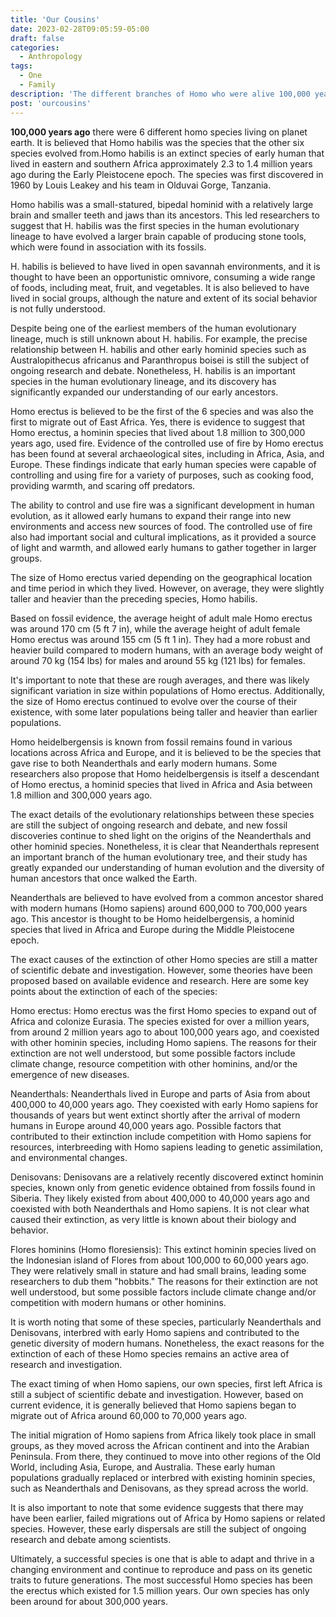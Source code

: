 ```yaml
---
title: 'Our Cousins'
date: 2023-02-28T09:05:59-05:00
draft: false
categories:
  - Anthropology
tags:
  - One
  - Family
description: 'The different branches of Homo who were alive 100,000 years ago.'
post: 'ourcousins'
---
```


**100,000 years ago** there were 6 different homo species living on planet earth. It is believed that Homo habilis was the species that the other six species evolved from.Homo habilis is an extinct species of early human that lived in eastern and southern Africa approximately 2.3 to 1.4 million years ago during the Early Pleistocene epoch. The species was first discovered in 1960 by Louis Leakey and his team in Olduvai Gorge, Tanzania.

Homo habilis was a small-statured, bipedal hominid with a relatively large brain and smaller teeth and jaws than its ancestors. This led researchers to suggest that H. habilis was the first species in the human evolutionary lineage to have evolved a larger brain capable of producing stone tools, which were found in association with its fossils.

H. habilis is believed to have lived in open savannah environments, and it is thought to have been an opportunistic omnivore, consuming a wide range of foods, including meat, fruit, and vegetables. It is also believed to have lived in social groups, although the nature and extent of its social behavior is not fully understood.

Despite being one of the earliest members of the human evolutionary lineage, much is still unknown about H. habilis. For example, the precise relationship between H. habilis and other early hominid species such as Australopithecus africanus and Paranthropus boisei is still the subject of ongoing research and debate. Nonetheless, H. habilis is an important species in the human evolutionary lineage, and its discovery has significantly expanded our understanding of our early ancestors.

Homo erectus is believed to be the first of the 6 species and was also the first to migrate out of East Africa. Yes, there is evidence to suggest that Homo erectus, a hominin species that lived about 1.8 million to 300,000 years ago, used fire. Evidence of the controlled use of fire by Homo erectus has been found at several archaeological sites, including in Africa, Asia, and Europe. These findings indicate that early human species were capable of controlling and using fire for a variety of purposes, such as cooking food, providing warmth, and scaring off predators.

The ability to control and use fire was a significant development in human evolution, as it allowed early humans to expand their range into new environments and access new sources of food. The controlled use of fire also had important social and cultural implications, as it provided a source of light and warmth, and allowed early humans to gather together in larger groups.

The size of Homo erectus varied depending on the geographical location and time period in which they lived. However, on average, they were slightly taller and heavier than the preceding species, Homo habilis.

Based on fossil evidence, the average height of adult male Homo erectus was around 170 cm (5 ft 7 in), while the average height of adult female Homo erectus was around 155 cm (5 ft 1 in). They had a more robust and heavier build compared to modern humans, with an average body weight of around 70 kg (154 lbs) for males and around 55 kg (121 lbs) for females.

It's important to note that these are rough averages, and there was likely significant variation in size within populations of Homo erectus. Additionally, the size of Homo erectus continued to evolve over the course of their existence, with some later populations being taller and heavier than earlier populations.

Homo heidelbergensis is known from fossil remains found in various locations across Africa and Europe, and it is believed to be the species that gave rise to both Neanderthals and early modern humans. Some researchers also propose that Homo heidelbergensis is itself a descendant of Homo erectus, a hominid species that lived in Africa and Asia between 1.8 million and 300,000 years ago.

The exact details of the evolutionary relationships between these species are still the subject of ongoing research and debate, and new fossil discoveries continue to shed light on the origins of the Neanderthals and other hominid species. Nonetheless, it is clear that Neanderthals represent an important branch of the human evolutionary tree, and their study has greatly expanded our understanding of human evolution and the diversity of human ancestors that once walked the Earth.

Neanderthals are believed to have evolved from a common ancestor shared with modern humans (Homo sapiens) around 600,000 to 700,000 years ago. This ancestor is thought to be Homo heidelbergensis, a hominid species that lived in Africa and Europe during the Middle Pleistocene epoch.

The exact causes of the extinction of other Homo species are still a matter of scientific debate and investigation. However, some theories have been proposed based on available evidence and research. Here are some key points about the extinction of each of the species:

Homo erectus: Homo erectus was the first Homo species to expand out of Africa and colonize Eurasia. The species existed for over a million years, from around 2 million years ago to about 100,000 years ago, and coexisted with other hominin species, including Homo sapiens. The reasons for their extinction are not well understood, but some possible factors include climate change, resource competition with other hominins, and/or the emergence of new diseases.

Neanderthals: Neanderthals lived in Europe and parts of Asia from about 400,000 to 40,000 years ago. They coexisted with early Homo sapiens for thousands of years but went extinct shortly after the arrival of modern humans in Europe around 40,000 years ago. Possible factors that contributed to their extinction include competition with Homo sapiens for resources, interbreeding with Homo sapiens leading to genetic assimilation, and environmental changes.

Denisovans: Denisovans are a relatively recently discovered extinct hominin species, known only from genetic evidence obtained from fossils found in Siberia. They likely existed from about 400,000 to 40,000 years ago and coexisted with both Neanderthals and Homo sapiens. It is not clear what caused their extinction, as very little is known about their biology and behavior.

Flores hominins (Homo floresiensis): This extinct hominin species lived on the Indonesian island of Flores from about 100,000 to 60,000 years ago. They were relatively small in stature and had small brains, leading some researchers to dub them "hobbits." The reasons for their extinction are not well understood, but some possible factors include climate change and/or competition with modern humans or other hominins.

It is worth noting that some of these species, particularly Neanderthals and Denisovans, interbred with early Homo sapiens and contributed to the genetic diversity of modern humans. Nonetheless, the exact reasons for the extinction of each of these Homo species remains an active area of research and investigation.

The exact timing of when Homo sapiens, our own species, first left Africa is still a subject of scientific debate and investigation. However, based on current evidence, it is generally believed that Homo sapiens began to migrate out of Africa around 60,000 to 70,000 years ago.

The initial migration of Homo sapiens from Africa likely took place in small groups, as they moved across the African continent and into the Arabian Peninsula. From there, they continued to move into other regions of the Old World, including Asia, Europe, and Australia. These early human populations gradually replaced or interbred with existing hominin species, such as Neanderthals and Denisovans, as they spread across the world.

It is also important to note that some evidence suggests that there may have been earlier, failed migrations out of Africa by Homo sapiens or related species. However, these early dispersals are still the subject of ongoing research and debate among scientists.

Ultimately, a successful species is one that is able to adapt and thrive in a changing environment and continue to reproduce and pass on its genetic traits to future generations. The most successful Homo species has been the erectus which existed for 1.5 million years. Our own species has only been around for about 300,000 years.
